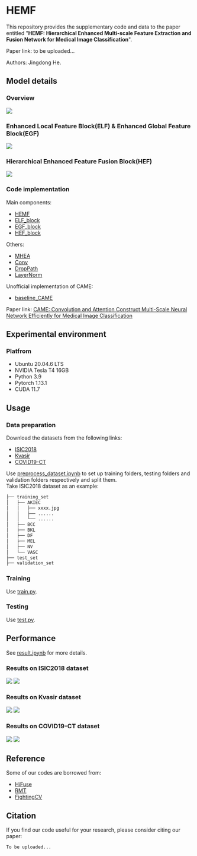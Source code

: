 # HEMF
This repository provides the supplementary code and data to the paper entitled "**HEMF: Hierarchical Enhanced Multi-scale Feature Extraction and Fusion Network for Medical Image Classification**".  

Paper link: to be uploaded...  

Authors: Jingdong He.

## Model details
### Overview
![](./images/overview.png)
### Enhanced Local Feature Block(ELF) & Enhanced Global Feature Block(EGF)
![](./images/ELF&EGF.png)
### Hierarchical Enhanced Feature Fusion Block(HEF)
![](./images/HEF.png)
### Code implementation
Main components:  
* [HEMF](./main_model.py)
* [ELF_block](./ELF_block.py)
* [EGF_block](./EGF_block.py)
* [HEF_block](./HEF_block.py)

Others:  
* [MHEA](./MHEA.py)
* [Conv](./Conv.py)
* [DropPath](./DropPath.py)
* [LayerNorm](./LayerNorm.py)

Unofficial implementation of CAME:  

* [baseline_CAME](./baseline_CAME)  

Paper link:  [CAME: Convolution and Attention Construct Multi-Scale Neural Network Efficiently for Medical Image Classification](https://ieeexplore.ieee.org/abstract/document/10394558)

## Experimental environment
### Platfrom
* Ubuntu 20.04.6 LTS
* NVIDIA Tesla T4 16GB
* Python 3.9
* Pytorch 1.13.1
* CUDA 11.7

## Usage
### Data preparation
Download the datasets from the following links:
* [ISIC2018](https://challenge.isic-archive.com/data/#2018)
* [Kvasir](https://datasets.simula.no/kvasir/)
* [COVID19-CT](https://www.kaggle.com/datasets/luisblanche/covidct?resource=download)  

Use [preprocess_dataset.ipynb](./preprocess_dataset.ipynb) to set up training folders, testing folders and validation folders respectively and split them.  
Take ISIC2018 dataset as an example:  

```bash
├── training_set
│   ├── AKIEC
│   │   ├── xxxx.jpg
│   │   ├── ......
│   │   └── ......
│   ├── BCC
│   ├── BKL
│   ├── DF
│   ├── MEL
│   ├── NV
│   └── VASC
├── test_set
├── validation_set
```

### Training
Use [train.py](./train.py).
### Testing
Use [test.py](./test.py).

## Performance
See [result.ipynb](./result.ipynb) for more details.
### Results on ISIC2018 dataset
![](./images/confusion_matrix_ISIC2018.svg)
![](./images/roc_curves_ISIC2018.svg)
### Results on Kvasir dataset
![](./images/confusion_matrix_Kvasir.svg)
![](./images/roc_curves_Kvasir.svg)
### Results on COVID19-CT dataset
![](./images/confusion_matrix_COVID19-CT.svg)
![](./images/roc_curves_COVID19-CT.svg)

## Reference
Some of our codes are borrowed from:
* [HiFuse](https://github.com/huoxiangzuo/HiFuse)
* [RMT](https://github.com/qhfan/RMT)
* [FightingCV](https://github.com/xmu-xiaoma666/External-Attention-pytorch)

## Citation
If you find our code useful for your research, please consider citing our paper:  
```bash
To be uploaded...
```

